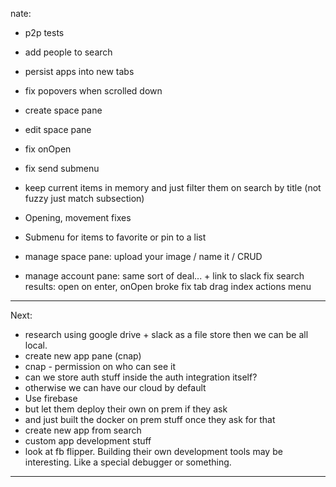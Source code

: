 nate:

- p2p tests
- add people to search
- persist apps into new tabs
- fix popovers when scrolled down
- create space pane
- edit space pane
- fix onOpen
- fix send submenu

- keep current items in memory and just filter them on search by title (not fuzzy just match subsection)
- Opening, movement fixes
- Submenu for items to favorite or pin to a list
- manage space pane: upload your image / name it / CRUD
- manage account pane: same sort of deal... + link to slack
  fix search results: open on enter, onOpen broke
  fix tab drag index
  actions menu

---

Next:

- research using google drive + slack as a file store then we can be all local.
- create new app pane (cnap)
- cnap - permission on who can see it
- can we store auth stuff inside the auth integration itself?
- otherwise we can have our cloud by default
- Use firebase
- but let them deploy their own on prem if they ask
- and just built the docker on prem stuff once they ask for that
- create new app from search
- custom app development stuff
- look at fb flipper. Building their own development tools may be interesting. Like a special debugger or something.

---
